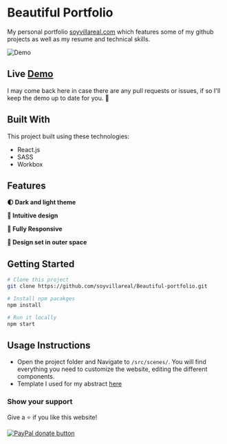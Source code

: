 # Beautiful Portfolio
My personal portfolio <a href="https://soyvillareal.com/" target="_blank">soyvillareal.com</a> which features some of my github projects as well as my resume and technical skills.

![Demo](https://user-images.githubusercontent.com/32948343/206614022-7fc525af-3091-41ea-9e9a-66d725e44248.jpeg)

## Live [Demo](https://soyvillareal.com/)
I may come back here in case there are any pull requests or issues, if so I'll keep the demo up to date for you. 💞

## Built With

This project built using these technologies:

- React.js
- SASS
- Workbox

## Features

**🌓 Dark and light theme**

**💓 Intuitive design**

**📱 Fully Responsive**

**🚀 Design set in outer space**

## Getting Started

```bash
# Clone this project
git clone https://github.com/soyvillareal/Beautiful-portfolio.git

# Install npm pacakges
npm install

# Run it locally
npm start
```

## Usage Instructions

- Open the project folder and Navigate to `/src/scenes/`. You will find everything you need to customize the website, editing the different components.
- Template I used for my abstract [here](https://docs.google.com/document/d/1cW-1K1wPkFu92MdI9p5uFblIGmrTZSzt)

### Show your support

Give a ⭐ if you like this website!

<span class="badge-paypal"><a href="https://www.paypal.me/SoyVillareal" title="Donate to this project using Paypal" target="_blank"><img src="https://img.shields.io/badge/paypal-donate-yellow.svg?style=for-the-badge&logo=paypal" alt="PayPal donate button" /></a></span>